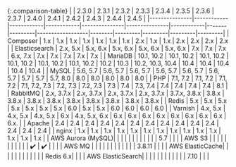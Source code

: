 
{:.comparison-table}
|               | 2.3.0      | 2.3.1      | 2.3.2      | 2.3.3         | 2.3.4         | 2.3.5      | 2.3.6 | 2.3.7   | 2.4.0            | 2.4.1  | 2.4.2   | 2.4.3   | 2.4.4   | 2.4.5   |
|---------------|------------|------------|------------|---------------|---------------|------------|-------|---------|------------------|--------|---------|---------|---------|---------|
| Composer      | 1.x        | 1.x        | 1.x        | 1.x           | 1.x           | 1.x        | 1.x   | 2.x     | 1.x              | 1.x    | 2.x     | 2.x     | 2.x     | 2.x     |
| Elasticsearch | 2.x, 5.x   | 5.x, 6.x   | 5.x, 6.x   | 5.x, 6.x      | 5.x, 6.x      | 7.x        | 7.x   | 7.x     | 6.x, 7.x         | 7.x    | 7.x     | 7.x     | 7.x     | 7.x     |
| MariaDB       | 10.1, 10.2 | 10.1, 10.2 | 10.1, 10.2 | 10.1, 10.2    | 10.1, 10.2    | 10.1, 10.2 | 10.2  | 10.3    | 10.2, 10.3, 10.4 | 10.4   | 10.4    | 10.4    | 10.4    | 10.4    |
| MySQL         | 5.6, 5.7   | 5.6, 5.7   | 5.6, 5.7   | 5.6, 5.7      | 5.6, 5.7      | 5.6, 5.7   | 5.7   | 5.7     | 5.7, 8.0         | 8.0    | 8.0     | 8.0     | 8.0     | 8.0     |
| PHP           | 7.1, 7.2   | 7.1, 7.2   | 7.1, 7.2   | 7.1, 7.2, 7.3 | 7.2, 7.3      | 7.2, 7.3   | 7.3   | 7.4     | 7.3, 7.4         | 7.4    | 7.4     | 7.4     | 7.4     | 8.1     |
| RabbitMQ      | 2.x, 3.7.x | 2.x, 3.7.x | 2.x, 3.7.x | 2.x, 3.7.x    | 3.7.x, 3.8.x  | 3.8.x      | 3.8.x | 3.8.x   | 3.8.x            | 3.8.x  | 3.8.x   | 3.8.x   | 3.8.x   | 3.8.x   |
| Redis         | 5.x        | 5.x        | 5.x        | 5.x           | 5.x           | 5.x        | 5.x   | 6.0     | 5.x              | 5.x    | 6.0     | 6.0     | 6.0     | 6.0     |
| Varnish       | 4.x, 5.x   | 4.x, 5.x   | 4.x, 5.x   | 6.x           | 4.x, 5.x, 6.x | 6.x        | 6.x   | 6.x     | 6.x              | 6.x    | 6.x     | 6.x     | 6.x     | 6.x.    |
| Apache        | 2.4        | 2.4        | 2.4        | 2.4           | 2.4           | 2.4        | 2.4   | 2.4     | 2.4              | 2.4    | 2.4     | 2.4     | 2.4     | 2.4     |
| nginx         | 1.x        | 1.x        | 1.x        | 1.x           | 1.x           | 1.x        | 1.x   | 1.x     | 1.x              | 1.x    | 1.x     | 1.x     | 1.x     | 1.x     |
| AWS Aurora (MySQL)|        |            |            |               |               |            |       |         |                  |        |         | 5.7     |         |         |
| AWS S3        |            |            |            |               |               |            |       |         |                  |        | ✔️       | ✔️       |         |         |
| AWS MQ        |            |            |            |               |               |            |       |         |                  |        |         | 3.8.11  |         |         |
| AWS ElasticCache|          |            |            |               |               |            |       |         |                  |        |         | Redis 6.x|        |         |
| AWS ElasticSearch|         |            |            |               |               |            |       |         |                  |        |         | 7.10    |         |         |

<style>
.comparison-table {
  table-layout: auto;
}

.comparison-table thead th {
  padding: 15px 15px;
  font-size: 14px !important;
  font-weight: bold;
  color: black;
  /*background-color: lightgray;*/
}
</style>

